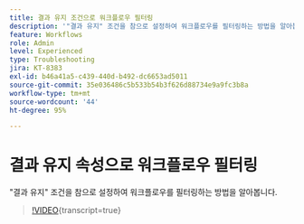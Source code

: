 ```yaml
---
title: 결과 유지 조건으로 워크플로우 필터링
description: '"결과 유지" 조건을 참으로 설정하여 워크플로우를 필터링하는 방법을 알아봅니다.'
feature: Workflows
role: Admin
level: Experienced
type: Troubleshooting
jira: KT-8383
exl-id: b46a41a5-c439-440d-b492-dc6653ad5011
source-git-commit: 35e036486c5b533b54b3f626d88734e9a9fc3b8a
workflow-type: tm+mt
source-wordcount: '44'
ht-degree: 95%

---
```


# 결과 유지 속성으로 워크플로우 필터링

&quot;결과 유지&quot; 조건을 참으로 설정하여 워크플로우를 필터링하는 방법을 알아봅니다.

>[!VIDEO](https://video.tv.adobe.com/v/335888?quality=12&learn=on){transcript=true}
